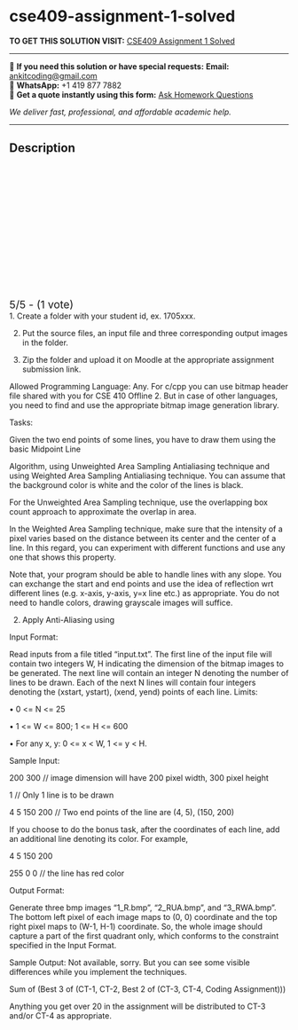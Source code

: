 # cse409-assignment-1-solved
**TO GET THIS SOLUTION VISIT:** [CSE409 Assignment 1 Solved](https://www.ankitcodinghub.com/product/coding-assignment-cse-409-solved/)


---

📩 **If you need this solution or have special requests:** **Email:** ankitcoding@gmail.com  
📱 **WhatsApp:** +1 419 877 7882  
📄 **Get a quote instantly using this form:** [Ask Homework Questions](https://www.ankitcodinghub.com/services/ask-homework-questions/)

*We deliver fast, professional, and affordable academic help.*

---

<h2>Description</h2>



<div class="kk-star-ratings kksr-auto kksr-align-center kksr-valign-top" data-payload="{&quot;align&quot;:&quot;center&quot;,&quot;id&quot;:&quot;114646&quot;,&quot;slug&quot;:&quot;default&quot;,&quot;valign&quot;:&quot;top&quot;,&quot;ignore&quot;:&quot;&quot;,&quot;reference&quot;:&quot;auto&quot;,&quot;class&quot;:&quot;&quot;,&quot;count&quot;:&quot;1&quot;,&quot;legendonly&quot;:&quot;&quot;,&quot;readonly&quot;:&quot;&quot;,&quot;score&quot;:&quot;5&quot;,&quot;starsonly&quot;:&quot;&quot;,&quot;best&quot;:&quot;5&quot;,&quot;gap&quot;:&quot;4&quot;,&quot;greet&quot;:&quot;Rate this product&quot;,&quot;legend&quot;:&quot;5\/5 - (1 vote)&quot;,&quot;size&quot;:&quot;24&quot;,&quot;title&quot;:&quot;CSE409 Assignment 1 Solved&quot;,&quot;width&quot;:&quot;138&quot;,&quot;_legend&quot;:&quot;{score}\/{best} - ({count} {votes})&quot;,&quot;font_factor&quot;:&quot;1.25&quot;}">

<div class="kksr-stars">

<div class="kksr-stars-inactive">
            <div class="kksr-star" data-star="1" style="padding-right: 4px">


<div class="kksr-icon" style="width: 24px; height: 24px;"></div>
        </div>
            <div class="kksr-star" data-star="2" style="padding-right: 4px">


<div class="kksr-icon" style="width: 24px; height: 24px;"></div>
        </div>
            <div class="kksr-star" data-star="3" style="padding-right: 4px">


<div class="kksr-icon" style="width: 24px; height: 24px;"></div>
        </div>
            <div class="kksr-star" data-star="4" style="padding-right: 4px">


<div class="kksr-icon" style="width: 24px; height: 24px;"></div>
        </div>
            <div class="kksr-star" data-star="5" style="padding-right: 4px">


<div class="kksr-icon" style="width: 24px; height: 24px;"></div>
        </div>
    </div>

<div class="kksr-stars-active" style="width: 138px;">
            <div class="kksr-star" style="padding-right: 4px">


<div class="kksr-icon" style="width: 24px; height: 24px;"></div>
        </div>
            <div class="kksr-star" style="padding-right: 4px">


<div class="kksr-icon" style="width: 24px; height: 24px;"></div>
        </div>
            <div class="kksr-star" style="padding-right: 4px">


<div class="kksr-icon" style="width: 24px; height: 24px;"></div>
        </div>
            <div class="kksr-star" style="padding-right: 4px">


<div class="kksr-icon" style="width: 24px; height: 24px;"></div>
        </div>
            <div class="kksr-star" style="padding-right: 4px">


<div class="kksr-icon" style="width: 24px; height: 24px;"></div>
        </div>
    </div>
</div>


<div class="kksr-legend" style="font-size: 19.2px;">
            5/5 - (1 vote)    </div>
    </div>
1. Create a folder with your student id, ex. 1705xxx.

2. Put the source files, an input file and three corresponding output images in the folder.

3. Zip the folder and upload it on Moodle at the appropriate assignment submission link.

Allowed Programming Language: Any. For c/cpp you can use bitmap header file shared with you for CSE 410 Offline 2. But in case of other languages, you need to find and use the appropriate bitmap image generation library.

Tasks:

Given the two end points of some lines, you have to draw them using the basic Midpoint Line

Algorithm, using Unweighted Area Sampling Antialiasing technique and using Weighted Area Sampling Antialiasing technique. You can assume that the background color is white and the color of the lines is black.

For the Unweighted Area Sampling technique, use the overlapping box count approach to approximate the overlap in area.

In the Weighted Area Sampling technique, make sure that the intensity of a pixel varies based on the distance between its center and the center of a line. In this regard, you can experiment with different functions and use any one that shows this property.

Note that, your program should be able to handle lines with any slope. You can exchange the start and end points and use the idea of reflection wrt different lines (e.g. x-axis, y-axis, y=x line etc.) as appropriate. You do not need to handle colors, drawing grayscale images will suffice.

2. Apply Anti-Aliasing using

Input Format:

Read inputs from a file titled “input.txt”. The first line of the input file will contain two integers W, H indicating the dimension of the bitmap images to be generated. The next line will contain an integer N denoting the number of lines to be drawn. Each of the next N lines will contain four integers denoting the (xstart, ystart), (xend, yend) points of each line. Limits:

• 0 &lt;= N &lt;= 25

• 1 &lt;= W &lt;= 800; 1 &lt;= H &lt;= 600

• For any x, y: 0 &lt;= x &lt; W, 1 &lt;= y &lt; H.

Sample Input:

200 300 // image dimension will have 200 pixel width, 300 pixel height

1 // Only 1 line is to be drawn

4 5 150 200 // Two end points of the line are (4, 5), (150, 200)

If you choose to do the bonus task, after the coordinates of each line, add an additional line denoting its color. For example,

4 5 150 200

255 0 0 // the line has red color

Output Format:

Generate three bmp images “1_R.bmp”, “2_RUA.bmp”, and “3_RWA.bmp”. The bottom left pixel of each image maps to (0, 0) coordinate and the top right pixel maps to (W-1, H-1) coordinate. So, the whole image should capture a part of the first quadrant only, which conforms to the constraint specified in the Input Format.

Sample Output: Not available, sorry. But you can see some visible differences while you implement the techniques.

Sum of (Best 3 of (CT-1, CT-2, Best 2 of (CT-3, CT-4, Coding Assignment)))

Anything you get over 20 in the assignment will be distributed to CT-3 and/or CT-4 as appropriate.
